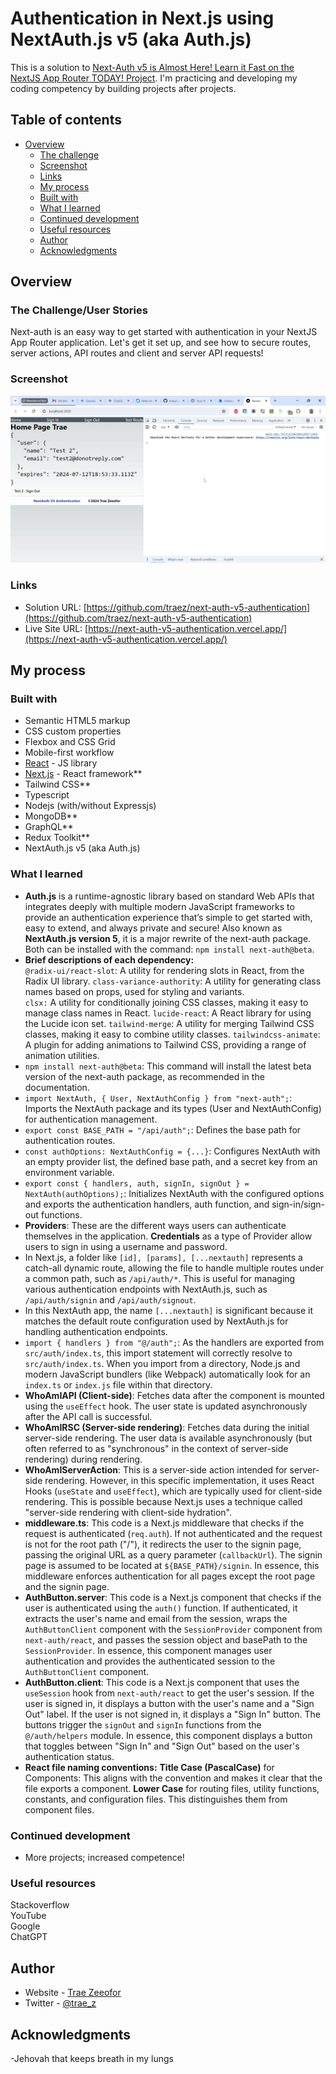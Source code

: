 # Authentication in Next.js using NextAuth.js v5 (aka Auth.js)

This is a solution to [Next-Auth v5 is Almost Here! Learn it Fast on the NextJS App Router TODAY! Project](https://www.youtube.com/watch?v=z2A9P1Zg1WM). I'm practicing and developing my coding competency by building projects after projects.

## Table of contents

- [Overview](#overview)
  - [The challenge](#the-challenge)
  - [Screenshot](#screenshot)
  - [Links](#links)
  - [My process](#my-process)
  - [Built with](#built-with)
  - [What I learned](#what-i-learned)
  - [Continued development](#continued-development)
  - [Useful resources](#useful-resources)
  - [Author](#author)
  - [Acknowledgments](#acknowledgments)

## Overview

### The Challenge/User Stories

Next-auth is an easy way to get started with authentication in your NextJS App Router application. Let's get it set up, and see how to secure routes, server actions, API routes and client and server API requests!

### Screenshot

![](public/screenshot-desktop.png)

### Links

- Solution URL: [https://github.com/traez/next-auth-v5-authentication](https://github.com/traez/next-auth-v5-authentication)
- Live Site URL: [https://next-auth-v5-authentication.vercel.app/](https://next-auth-v5-authentication.vercel.app/)

## My process

### Built with

- Semantic HTML5 markup
- CSS custom properties
- Flexbox and CSS Grid
- Mobile-first workflow
- [React](https://reactjs.org/) - JS library
- [Next.js](https://nextjs.org/) - React framework**
- Tailwind CSS**   
- Typescript
- Nodejs (with/without Expressjs)
- MongoDB**  
- GraphQL**    
- Redux Toolkit**  
- NextAuth.js v5 (aka Auth.js)   

### What I learned
   
- **Auth.js** is a runtime-agnostic library based on standard Web APIs that integrates deeply with multiple modern JavaScript frameworks to provide an authentication experience that’s simple to get started with, easy to extend, and always private and secure! Also known as **NextAuth.js version 5**, it is a major rewrite of the next-auth package. Both can be installed with the command: `npm install next-auth@beta`.  
- **Brief descriptions of each dependency:**  
`@radix-ui/react-slot`: A utility for rendering slots in React, from the Radix UI library.
`class-variance-authority`: A utility for generating class names based on props, used for styling and variants.  
`clsx:` A utility for conditionally joining CSS classes, making it easy to manage class names in React.
`lucide-react`: A React library for using the Lucide icon set.
`tailwind-merge`: A utility for merging Tailwind CSS classes, making it easy to combine utility classes.
`tailwindcss-animate`: A plugin for adding animations to Tailwind CSS, providing a range of animation utilities. 
- `npm install next-auth@beta`: This command will install the latest beta version of the next-auth package, as recommended in the documentation.  
- `import NextAuth, { User, NextAuthConfig } from "next-auth";`: Imports the NextAuth package and its types (User and NextAuthConfig) for authentication management.
- `export const BASE_PATH = "/api/auth";`: Defines the base path for authentication routes.  
- `const authOptions: NextAuthConfig = {...}`: Configures NextAuth with an empty provider list, the defined base path, and a secret key from an environment variable. 
- `export const { handlers, auth, signIn, signOut } = NextAuth(authOptions);`: Initializes NextAuth with the configured options and exports the authentication handlers, auth function, and sign-in/sign-out functions.  
- **Providers**: These are the different ways users can authenticate themselves in the application. **Credentials** as a type of Provider allow users to sign in using a username and password.
- In Next.js, a folder like `[id], [params], [...nextauth]` represents a catch-all dynamic route, allowing the file to handle multiple routes under a common path, such as `/api/auth/*`. This is useful for managing various authentication endpoints with NextAuth.js, such as `/api/auth/signin` and `/api/auth/signout`.
- In this NextAuth app, the name `[...nextauth]` is significant because it matches the default route configuration used by NextAuth.js for handling authentication endpoints.
- `import { handlers } from "@/auth";`: As the handlers are exported from `src/auth/index.ts`, this import statement will correctly resolve to `src/auth/index.ts`. When you import from a directory, Node.js and modern JavaScript bundlers (like Webpack) automatically look for an `index.ts` or `index.js` file within that directory.
- **WhoAmIAPI (Client-side)**: Fetches data after the component is mounted using the `useEffect` hook. The user state is updated asynchronously after the API call is successful. 
- **WhoAmIRSC (Server-side rendering)**: Fetches data during the initial server-side rendering. The user data is available asynchronously (but often referred to as "synchronous" in the context of server-side rendering) during rendering. 
- **WhoAmIServerAction**: This is a server-side action intended for server-side rendering. However, in this specific implementation, it uses React Hooks (`useState` and `useEffect`), which are typically used for client-side rendering. This is possible because Next.js uses a technique called "server-side rendering with client-side hydration".
- **middleware.ts**: This code is a Next.js middleware that checks if the request is authenticated (`req.auth`). If not authenticated and the request is not for the root path ("/"), it redirects the user to the signin page, passing the original URL as a query parameter (`callbackUrl`). The signin page is assumed to be located at `${BASE_PATH}/signin`. In essence, this middleware enforces authentication for all pages except the root page and the signin page. 
- **AuthButton.server**: This code is a Next.js component that checks if the user is authenticated using the `auth()` function. If authenticated, it extracts the user's name and email from the session, wraps the `AuthButtonClient` component with the `SessionProvider` component from `next-auth/react`, and passes the session object and basePath to the `SessionProvider`. In essence, this component manages user authentication and provides the authenticated session to the `AuthButtonClient` component.
- **AuthButton.client**: This code is a Next.js component that uses the `useSession` hook from `next-auth/react` to get the user's session. If the user is signed in, it displays a button with the user's name and a "Sign Out" label. If the user is not signed in, it displays a "Sign In" button. The buttons trigger the `signOut` and `signIn` functions from the `@/auth/helpers` module. In essence, this component displays a button that toggles between "Sign In" and "Sign Out" based on the user's authentication status.
- **React file naming conventions:**
**Title Case (PascalCase)** for Components: This aligns with the convention and makes it clear that the file exports a component.
**Lower Case** for routing files, utility functions, constants, and configuration files. This distinguishes them from component files.   

### Continued development

- More projects; increased competence!

### Useful resources

Stackoverflow  
YouTube  
Google  
ChatGPT

## Author

- Website - [Trae Zeeofor](https://github.com/traez)
- Twitter - [@trae_z](https://twitter.com/trae_z)

## Acknowledgments

-Jehovah that keeps breath in my lungs
